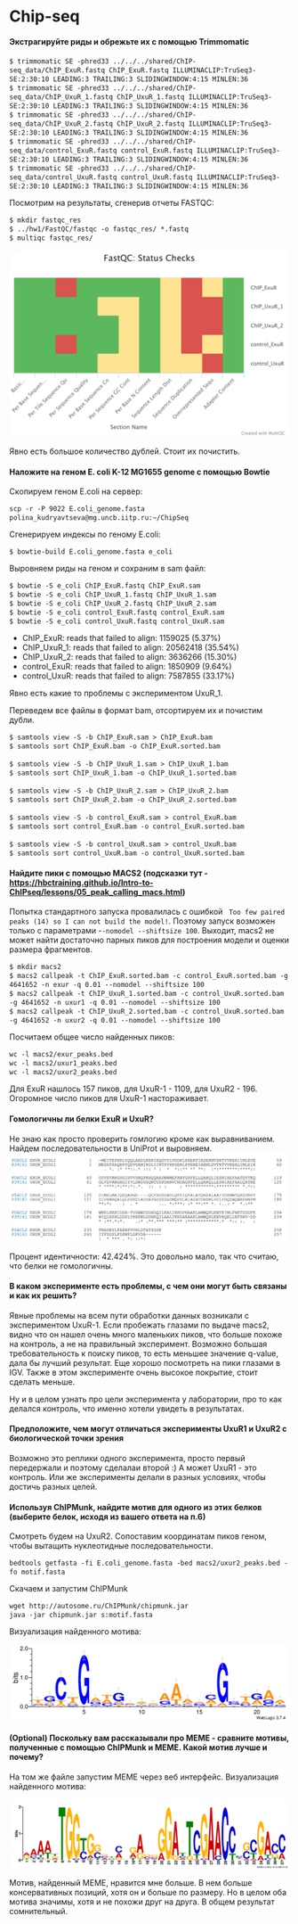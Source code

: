 # Chip-seq

#### Экстрагируйте риды и обрежьте их с помощью Trimmomatic
```
$ trimmomatic SE -phred33 ../../../shared/ChIP-seq_data/ChIP_ExuR.fastq ChIP_ExuR.fastq ILLUMINACLIP:TruSeq3-SE:2:30:10 LEADING:3 TRAILING:3 SLIDINGWINDOW:4:15 MINLEN:36
$ trimmomatic SE -phred33 ../../../shared/ChIP-seq_data/ChIP_UxuR_1.fastq ChIP_UxuR_1.fastq ILLUMINACLIP:TruSeq3-SE:2:30:10 LEADING:3 TRAILING:3 SLIDINGWINDOW:4:15 MINLEN:36
$ trimmomatic SE -phred33 ../../../shared/ChIP-seq_data/ChIP_UxuR_2.fastq ChIP_UxuR_2.fastq ILLUMINACLIP:TruSeq3-SE:2:30:10 LEADING:3 TRAILING:3 SLIDINGWINDOW:4:15 MINLEN:36
$ trimmomatic SE -phred33 ../../../shared/ChIP-seq_data/control_ExuR.fastq control_ExuR.fastq ILLUMINACLIP:TruSeq3-SE:2:30:10 LEADING:3 TRAILING:3 SLIDINGWINDOW:4:15 MINLEN:36
$ trimmomatic SE -phred33 ../../../shared/ChIP-seq_data/control_UxuR.fastq control_UxuR.fastq ILLUMINACLIP:TruSeq3-SE:2:30:10 LEADING:3 TRAILING:3 SLIDINGWINDOW:4:15 MINLEN:36
```

Посмотрим на результаты, сгенерив отчеты FASTQC:
```
$ mkdir fastqc_res
$ ../hw1/FastQC/fastqc -o fastqc_res/ *.fastq
$ multiqc fastqc_res/
```
![GitHub Logo](fastqc-status-check-heatmap.png)

Явно есть большое количество дублей. Стоит их почистить. 

#### Наложите на геном E. coli K-12 MG1655 genome с помощью Bowtie

Скопируем геном E.coli на сервер:
```
scp -r -P 9022 E.coli_genome.fasta  polina_kudryavtseva@mg.uncb.iitp.ru:~/ChipSeq
```
Сгенерируем индексы по геному E.coli:
```
$ bowtie-build E.coli_genome.fasta e_coli
```

Выровняем риды на геном и сохраним в sam файл:
```
$ bowtie -S e_coli ChIP_ExuR.fastq ChIP_ExuR.sam
$ bowtie -S e_coli ChIP_UxuR_1.fastq ChIP_UxuR_1.sam
$ bowtie -S e_coli ChIP_UxuR_2.fastq ChIP_UxuR_2.sam
$ bowtie -S e_coli control_ExuR.fastq control_ExuR.sam
$ bowtie -S e_coli control_UxuR.fastq control_UxuR.sam
```
- ChIP_ExuR: reads that failed to align: 1159025 (5.37%)
- ChIP_UxuR_1: reads that failed to align: 20562418 (35.54%)
- ChIP_UxuR_2: reads that failed to align: 3636266 (15.30%)
- control_ExuR: reads that failed to align: 1850909 (9.64%)
- control_UxuR: reads that failed to align: 7587855 (33.17%)

Явно есть какие то проблемы с экспериментом UxuR_1. 

Переведем все файлы в формат bam, отсортируем их и почистим дубли.
```
$ samtools view -S -b ChIP_ExuR.sam > ChIP_ExuR.bam
$ samtools sort ChIP_ExuR.bam -o ChIP_ExuR.sorted.bam

$ samtools view -S -b ChIP_UxuR_1.sam > ChIP_UxuR_1.bam
$ samtools sort ChIP_UxuR_1.bam -o ChIP_UxuR_1.sorted.bam

$ samtools view -S -b ChIP_UxuR_2.sam > ChIP_UxuR_2.bam
$ samtools sort ChIP_UxuR_2.bam -o ChIP_UxuR_2.sorted.bam

$ samtools view -S -b control_ExuR.sam > control_ExuR.bam
$ samtools sort control_ExuR.bam -o control_ExuR.sorted.bam

$ samtools view -S -b control_UxuR.sam > control_UxuR.bam
$ samtools sort control_UxuR.bam -o control_UxuR.sorted.bam
```

#### Найдите пики с помощью MACS2 (подсказки тут - https://hbctraining.github.io/Intro-to-ChIPseq/lessons/05_peak_calling_macs.html) 
Попытка стандартного запуска провалилась с ошибкой ``` Too few paired peaks (14) so I can not build the model!```. Поэтому запуск возможен только с параметрами -```-nomodel --shiftsize 100```. Выходит, macs2 не может найти достаточно парных пиков для построения модели и оценки размера фрагментов. 
```
$ mkdir macs2
$ macs2 callpeak -t ChIP_ExuR.sorted.bam -c control_ExuR.sorted.bam -g 4641652 -n exur -q 0.01 --nomodel --shiftsize 100
$ macs2 callpeak -t ChIP_UxuR_1.sorted.bam -c control_UxuR.sorted.bam -g 4641652 -n uxur1 -q 0.01 --nomodel --shiftsize 100
$ macs2 callpeak -t ChIP_UxuR_2.sorted.bam -c control_UxuR.sorted.bam -g 4641652 -n uxur2 -q 0.01 --nomodel --shiftsize 100
```

Посчитаем общее число найденных пиков:
```
wc -l macs2/exur_peaks.bed
wc -l macs2/uxur1_peaks.bed
wc -l macs2/uxur2_peaks.bed
```

Для ExuR нашлось 157 пиков, для UxuR-1 - 1109, для UxuR2 - 196. 
Огоромное число пиков для UxuR-1 настораживает. 

#### Гомологичны ли белки ExuR и UxuR? 

Не знаю как просто проверить гомлогию кроме как выравниванием. Найдем последовательности в UniProt и выровняем.
![GitHub Logo](al_ex_ux.png)

Процент идентичности: 42.424%. Это довольно мало, так что считаю, что белки не гомологичны.

#### В каком эксперименте есть проблемы, с чем они могут быть связаны и как их решить? 

Явные проблемы на всем пути обработки данных возникали с экспериментом UxuR-1. Если пробежать глазами по выдаче macs2, видно что он нашел очень много маленьких пиков, что больше похоже на контроль, а не на правильный эксперимент. Возможно большая требовательность к поиску пиков, то есть меньшее значение q-value, дала бы лучший результат. Еще хорошо посмотреть на пики глазами в IGV. Также в этом эксперименте очень высокое покрытие, стоит сделать меньше.

Ну и в целом узнать про цели эксперимента у лаборатории, про то как делался контроль, что именно хотели увидеть в результатах. 

#### Предположите, чем могут отличаться эксперименты UxuR1 и UxuR2 с биологической точки зрения 

Возможно это реплики одного эксперимента, просто первый передержали и поэтому сделалаи второй :) А может UxuR1 - это контроль. Или же эксперименты делали в разных условиях, чтобы достичь разных целей.

#### Используя ChIPMunk, найдите мотив для одного из этих белков (выберите белок, исходя из вашего ответа на п.6) 

Смотреть будем на UxuR2. Сопоставим координатам пиков геном, чтобы вытащить нуклеотидные последовательности.
```
bedtools getfasta -fi E.coli_genome.fasta -bed macs2/uxur2_peaks.bed -fo motif.fasta
```
Скачаем и запустим ChIPMunk
```
wget http://autosome.ru/ChIPMunk/chipmunk.jar
java -jar chipmunk.jar s:motif.fasta
```
Визуализация найденного мотива:

![GitHub Logo](logo_chipmunk.png)
#### (Optional) Поскольку вам рассказывали про МЕМE - сравните мотивы, полученные с помощью ChIPMunk и МЕМЕ. Какой мотив лучше и почему?
На том же файле запустим MEME через веб интерфейс.
Визуализация найденного мотива:

![GitHub Logo](logo_meme.png)

Мотив, найденный MEME, нравится мне больше. В нем больше консервативных позиций, хотя он и больше по размеру. Но в целом оба мотива значимы, хотя и не похожи друг на друга. В общем результат сомнительный.
